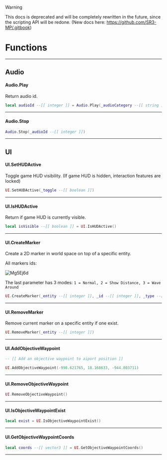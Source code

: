 > [!WARNING]
> This docs is deprecated and will be completely rewritten in the future, since the scripting API will be redone. (New docs here: https://github.com/SR3-MP/.gitbook)

# Functions

---

## Audio

#### __Audio.Play__
Return audio id.

```lua
local audioId --[[ integer ]] = Audio.Play(_audioCategory --[[ string ]], _audioClip --[[ string ]])
```

---

#### __Audio.Stop__

```lua
Audio.Stop(_audioId --[[ integer ]])
```

---

## UI

#### __UI.SetHUDActive__
Toggle game HUD visibility. (If game HUD is hidden, interaction features are locked)

```lua
UI.SetHUDActive(_toggle --[[ boolean ]])
```

---

#### __UI.IsHUDActive__
Return if game HUD is currently visible.

```lua
local isVisible --[[ boolean ]] = UI.IsHUDActive()
```

---

#### __UI.CreateMarker__
Create a 2D marker in world space on top of a specific entity.

All markers ids:

![Mg5Ej6d](https://raw.githubusercontent.com/SR3-MP/SR3MP-Docs/main/docs/images/Mg5Ej6d.jpg)

The last parameter has 3 modes: `1 = Normal, 2 = Show Distance, 3 = Wave Around`

```lua
UI.CreateMarker(_entity --[[ integer ]], _id --[[ integer ]], _type --[[ integer ]])
```

---

#### __UI.RemoveMarker__
Remove current marker on a specific entity if one exist.

```lua
UI.RemoveMarker(_entity --[[ integer ]])
```

---

#### __UI.AddObjectiveWaypoint__

```lua
-- [[ Add an objective waypoint to aiport position ]]

UI.AddObjectiveWaypoint(-998.621765, 18.168633, -944.803711)
```

---

#### __UI.RemoveObjectiveWaypoint__

```lua
UI.RemoveObjectiveWaypoint()
```

---

#### __UI.IsObjectiveWaypointExist__

```lua
local exist = UI.IsObjectiveWaypointExist()
```

---

#### __UI.GetObjectiveWaypointCoords__

```lua
local coords --[[ vector3 ]] = UI.GetObjectiveWaypointCoords()
```

---
